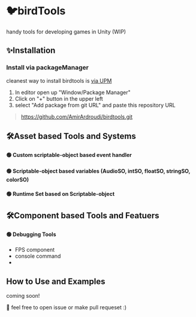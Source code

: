 # 🐦birdTools 
 handy tools for developing games in Unity (WIP)
 
## ✨Installation 
 ### Install via packageManager
  cleanest way to install birdtools is [via UPM](https://docs.unity3d.com/Manual/upm-ui-giturl.html)

  1. In editor open up "Window/Package Manager"
  2. Click on "+" button in the upper left
  3. select "Add package from git URL" and paste this repository URL 
  >  https://github.com/AmirArdroudi/birdtools.git

## 🛠Asset based Tools and Systems

#### 🟢 Custom scriptable-object based event handler

#### 🟢 Scriptable-object based variables (AudioSO, intSO, floatSO, stringSO, colorSO)

#### 🟢 Runtime Set based on Scriptable-object

## 🛠Component based Tools and Featuers

#### 🟢 Debugging Tools
   - FPS component
   - console command
   - 
## How to Use and Examples 
coming soon!

🐞 feel free to open issue or make pull requeset :)
